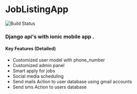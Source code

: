 # JobListingApp

![Build Status](https://api.travis-ci.org/vrushangdev/JobListingApp.svg?branch=master)

###  Django api's with ionic mobile app .

#### Key Features (Detailed)
*   Customized user model with phone_number
*   Customized admin panel
*   Smart apply for jobs
*   Social media scheduling
*   Send mails Action to user database using gmail accounts
*   Send sms Action to users database

